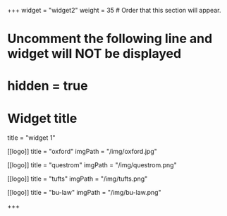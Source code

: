 +++
widget = "widget2"
weight = 35  # Order that this section will appear.

# Uncomment the following line and widget will NOT be displayed
# hidden = true

# Widget title
title = "widget 1"

[[logo]]
  title = "oxford"
  imgPath = "/img/oxford.jpg"

[[logo]]
  title = "questrom"
  imgPath = "/img/questrom.png"

[[logo]]
  title = "tufts"
  imgPath = "/img/tufts.png"

[[logo]]
  title = "bu-law"
  imgPath = "/img/bu-law.png"


+++

